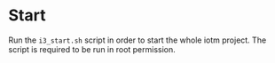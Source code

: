 # Start

Run the ``i3_start.sh`` script in order to start the whole iotm project.
The script is required to be run in root permission.

